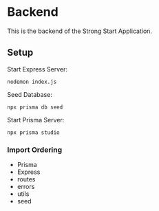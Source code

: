 # Backend

This is the backend of the Strong Start Application.

## Setup

Start Express Server:

```shell
nodemon index.js
```

Seed Database:

```shell
npx prisma db seed
```

Start Prisma Server:

```shell
npx prisma studio
```

### Import Ordering

- Prisma
- Express
- routes
- errors
- utils
- seed
